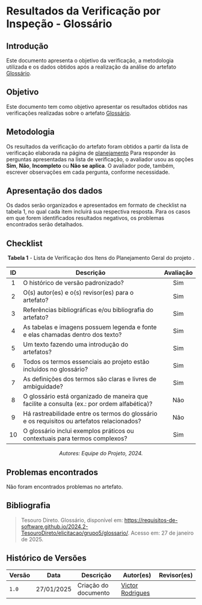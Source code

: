 # Resultados da Verificação por Inspeção - Glossário

## Introdução

Este documento apresenta o objetivo da verificação, a metodologia utilizada e os dados obtidos após a realização da análise do artefato [Glossário](../../../elicitacao/grupo5/glossario.md).

## Objetivo

Este documento tem como objetivo apresentar os resultados obtidos nas verificações realizadas sobre o artefato [Glossário](../../../elicitacao/grupo5/glossario.md).

## Metodologia

Os resultados da verificação do artefato foram obtidos a partir da lista de verificação elaborada na página de [planejamento](../entrega2/planej2-e2.md) Para responder às perguntas apresentadas na lista de verificação, o avaliador usou as opções **Sim**, **Não**, **Incompleto** ou **Não se aplica**. O avaliador pode, também, escrever observações em cada pergunta, conforme necessidade.

## Apresentação dos dados

Os dados serão organizados e apresentados em formato de checklist na tabela 1, no qual cada item incluirá sua respectiva resposta. Para os casos em que forem identificados resultados negativos, os problemas encontrados serão detalhados.

## Checklist

<center>

**Tabela 1** - Lista de Verificação dos Itens do Planejamento Geral do projeto .

|        ID        | Descrição                                                                                                           | Avaliação  |
| :--------------: | ------------------------------------------------------------------------------------------------------------------- | :--------: | 
| 1 | O histórico de versão padronizado? | Sim |
| 2 | O(s) autor(es) e o(s) revisor(es) para o artefato? | Sim |
| 3 | Referências bibliográficas e/ou bibliografia do artefato? | Sim |
| 4 | As tabelas e imagens possuem legenda e fonte e elas chamadas dentro dos texto? | Sim |
| 5 | Um texto fazendo uma introdução do artefatos? | Sim |
| 6 | Todos os termos essenciais ao projeto estão incluídos no glossário? | Sim |
| 7 | As definições dos termos são claras e livres de ambiguidade? | Sim |
| 8 | O glossário está organizado de maneira que facilite a consulta (ex.: por ordem alfabética)? | Não |
| 9 | Há rastreabilidade entre os termos do glossário e os requisitos ou artefatos relacionados? | Não |
| 10 | O glossário inclui exemplos práticos ou contextuais para termos complexos? | Sim |

_Autores: Equipe do Projeto, 2024._

</center>

## Problemas encontrados

Não foram encontrados problemas no artefato.

## Bibliografia

> Tesouro Direto. Glossário, disponível em: https://requisitos-de-software.github.io/2024.2-TesouroDireto/elicitacao/grupo5/glossario/. Acesso em: 27 de janeiro de 2025.

## Histórico de Versões

| Versão  | Data | Descrição | Autor(es) | Revisor(es) |
| -------- | ------ | ------ | ---------- | ---------- |
| `1.0` | 27/01/2025 | Criação do documento  | [Victor Rodrigues](https://github.com/ViictorHugoo) |  |
